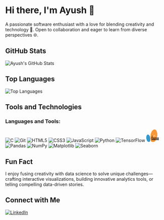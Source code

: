 # Hi there, I'm Ayush 👋
A passionate software enthusiast with a love for blending creativity and technology 🌟. Open to collaboration and eager to learn from diverse perspectives 🌐.

## GitHub Stats
![Ayush's GitHub Stats](https://github-readme-stats.vercel.app/api?username=Ayush-jk&show_icons=true&count_private=true&hide=prs&theme=radical)

## Top Languages
![Top Languages](https://github-readme-stats.vercel.app/api/top-langs/?username=Ayush-jk&layout=compact&theme=radical)

## Tools and Technologies
### Languages and Tools:
<p align="left">
  <img src="https://img.icons8.com/color/48/000000/c-programming.png" alt="C" width="40" height="40"/>
  <img src="https://img.icons8.com/color/48/000000/git.png" alt="Git" width="40" height="40"/>
  <img src="https://img.icons8.com/color/48/000000/html-5.png" alt="HTML5" width="40" height="40"/>
  <img src="https://img.icons8.com/color/48/000000/css3.png" alt="CSS3" width="40" height="40"/>
  <img src="https://img.icons8.com/color/48/000000/javascript.png" alt="JavaScript" width="40" height="40"/>
  <img src="https://img.icons8.com/color/48/000000/python.png" alt="Python" width="40" height="40"/>
  <img src="https://img.icons8.com/color/48/000000/tensorflow.png" alt="TensorFlow" width="40" height="40"/>
  <img src="https://raw.githubusercontent.com/scikit-learn/scikit-learn/main/doc/logos/scikit-learn-logo-without-subtitle.svg" alt="scikit-learn" width="40" height="40"/>
  <img src="https://img.icons8.com/color/48/000000/pandas.png" alt="Pandas" width="40" height="40"/>
  <img src="https://img.icons8.com/color/48/000000/numpy.png" alt="NumPy" width="40" height="40"/>
  <img src="https://matplotlib.org/stable/_static/logo2.svg" alt="Matplotlib" width="40" height="40"/>
  <img src="https://raw.githubusercontent.com/mwaskom/seaborn/master/doc/_static/logo-mark-lightbg.svg" alt="Seaborn" width="40" height="40"/>
</p>

## Fun Fact
I enjoy fusing creativity with data science to solve unique challenges—crafting interactive visualizations, building innovative analytics tools, or telling compelling data-driven stories.

## Connect with Me
[![LinkedIn](https://img.shields.io/badge/-LinkedIn-0A66C2?style=flat&logo=linkedin&logoColor=white)](https://www.linkedin.com/in/ayush-pathak-459aa5286/)
